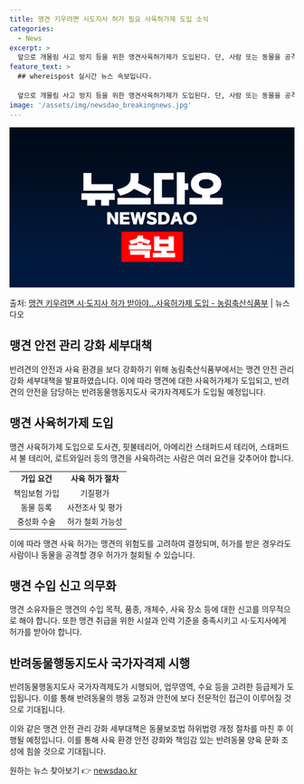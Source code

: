 ```yaml
---
title: 맹견 키우려면 시도지사 허가 필요 사육허가제 도입 소식
categories:
  - News
excerpt: >
  앞으로 개물림 사고 방지 등을 위한 맹견사육허가제가 도입된다. 단, 사람 또는 동물을 공격해 다치게 하거나 …
feature_text: >
  ## whereispost 실시간 뉴스 속보입니다.

  앞으로 개물림 사고 방지 등을 위한 맹견사육허가제가 도입된다. 단, 사람 또는 동물을 공격해 다치게 하거나 …
image: '/assets/img/newsdao_breakingnews.jpg'
---
```


![뉴스다오 속보](/assets/img/newsdao_breakingnews.jpg)

<p>출처: <a href="https://newsdao.kr/3498" rel="dofollow">맹견 키우려면 시·도지사 허가 받아야…사육허가제 도입 - 농림축산식품부</a> | 뉴스다오</p>

<h2>맹견 안전 관리 강화 세부대책</h2>

반려견의 안전과 사육 환경을 보다 강화하기 위해 농림축산식품부에서는 맹견 안전 관리 강화 세부대책을 발표하였습니다. 이에 따라 맹견에 대한 사육허가제가 도입되고, 반려견의 안전을 담당하는 반려동물행동지도사 국가자격제도가 도입될 예정입니다.

<h2>맹견 사육허가제 도입</h2>
<p data-ke-size="size16">맹견 사육허가제 도입으로 도사견, 핏불테리어, 아메리칸 스태퍼드셔 테리어, 스태퍼드셔 불 테리어, 로트와일러 등의 맹견을 사육하려는 사람은 여러 요건을 갖추어야 합니다.</p>

<table>
	<tr>
		<td style="text-align: center; height: 17px;"><b>가입 요건</b></td>
		<td style="text-align: center; height: 17px;"><b>사육 허가 절차</b></td>
	</tr>
	<tr>
		<td style="text-align: center; height: 17px;">책임보험 가입</td>
		<td style="text-align: center; height: 17px;">기질평가</td>
	</tr>
	<tr>
		<td style="text-align: center; height: 17px;">동물 등록</td>
		<td style="text-align: center; height: 17px;">사전조사 및 평가</td>
	</tr>
	<tr>
		<td style="text-align: center; height: 17px;">중성화 수술</td>
		<td style="text-align: center; height: 17px;">허가 철회 가능성</td>
	</tr>
</table>

이에 따라 맹견 사육 허가는 맹견의 위험도를 고려하여 결정되며, 허가를 받은 경우라도 사람이나 동물을 공격할 경우 허가가 철회될 수 있습니다.

<h2>맹견 수입 신고 의무화</h2>
<p data-ke-size="size16">맹견 소유자들은 맹견의 수입 목적, 품종, 개체수, 사육 장소 등에 대한 신고를 의무적으로 해야 합니다. 또한 맹견 취급을 위한 시설과 인력 기준을 충족시키고 시·도지사에게 허가를 받아야 합니다.</p>

<h2>반려동물행동지도사 국가자격제 시행</h2>
<p data-ke-size="size16">반려동물행동지도사 국가자격제도가 시행되어, 업무영역, 수요 등을 고려한 등급제가 도입됩니다. 이를 통해 반려동물의 행동 교정과 안전에 보다 전문적인 접근이 이루어질 것으로 기대됩니다.</p>

이와 같은 맹견 안전 관리 강화 세부대책은 동물보호법 하위법령 개정 절차를 마친 후 이행될 예정입니다. 이를 통해 사육 환경 안전 강화와 책임감 있는 반려동물 양육 문화 조성에 힘쓸 것으로 기대됩니다. 

원하는 뉴스 찾아보기 👉 <a href="https://newsdao.kr" rel="dofollow">newsdao.kr</a>


